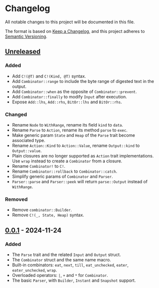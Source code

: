 # Changelog

All notable changes to this project will be documented in this file.

The format is based on [Keep a Changelog](https://keepachangelog.com/en/1.1.0/),
and this project adheres to [Semantic Versioning](https://semver.org/spec/v2.0.0.html).

## [Unreleased]

### Added

- Add `C!(@T)` and `C!(Kind, @T)` syntax.
- Add `Combinator::range` to include the byte range of digested text in the output.
- Add `Combinator::when` as the opposite of `Combinator::prevent`.
- Add `Combinator::finally` to modify `Input` after execution.
- Expose `Add::lhs`, `Add::rhs`, `BitOr::lhs` and `BitOr::rhs`.

### Changed

- Rename `Node` to `WithRange`, rename its field `kind` to `data`.
- Rename `Parse` to `Action`, rename its method `parse` to `exec`.
- Make generic param `State` and `Heap` of the `Parse` trait become associated type.
- Rename `Action::Kind` to `Action::Value`, rename `Output::kind` to `Output::value`.
- Plain closures are no longer supported as `Action` trait implementations. Use `wrap` instead to create a `Combinator` from a closure.
- Rename `Combinator!` to `C!`.
- Rename `Combinator::rollback` to `Combinator::catch`.
- Simplify generic params of `Combinator` and `Parser`.
- `Parser::parse` and `Parser::peek` will return `parse::Output` instead of `WithRange`.

### Removed

- Remove `combinator::Builder`.
- Remove `C!(_, State, Heap)` syntax.

## [0.0.1] - 2024-11-24

### Added

- The `Parse` trait and the related `Input` and `Output` struct.
- The `Combinator` struct and the same name macro.
- Built-in combinators: `eat`, `next`, `till`, `eat_unchecked`, `eater`, `eater_unchecked`, `wrap`.
- Overloaded operators: `|`, `+` and `*` for `Combinator`.
- The basic `Parser`, with `Builder`, `Instant` and `Snapshot` support.

[unreleased]: https://github.com/DiscreteTom/whitehole/compare/v0.0.1...HEAD
[0.0.1]: https://github.com/DiscreteTom/whitehole/releases/tag/v0.0.1
